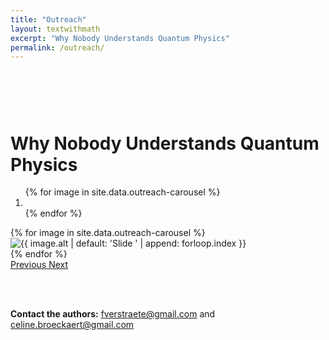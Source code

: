 ```yaml
---
title: "Outreach"
layout: textwithmath
excerpt: "Why Nobody Understands Quantum Physics"
permalink: /outreach/
---
```


<div style="margin-bottom: 3cm;"></div>

# Why Nobody Understands Quantum Physics

<div id="carousel" class="carousel slide" data-ride="carousel" data-interval="5000" data-pause="hover">

  <!-- Indicators -->
  <ol class="carousel-indicators">
    {% for image in site.data.outreach-carousel %}
      <li data-target="#carousel" data-slide-to="{{ forloop.index0 }}" class="{% if forloop.first %}active{% endif %}"></li>
    {% endfor %}
  </ol>

  <!-- Slides -->
  <div class="carousel-inner">
    {% for image in site.data.outreach-carousel %}
      <div class="carousel-item {% if forloop.first %}active{% endif %}">
        <img src="{{ '/assets/images/' | relative_url }}{{ image.image }}" class="d-block w-100" alt="{{ image.alt | default: 'Slide ' | append: forloop.index }}">
      </div>
    {% endfor %}
  </div>

  <!-- Controls -->
  <a class="carousel-control-prev" href="#carousel" role="button" data-slide="prev">
    <span class="carousel-control-prev-icon" aria-hidden="true"></span>
    <span class="sr-only">Previous</span>
  </a>
  <a class="carousel-control-next" href="#carousel" role="button" data-slide="next">
    <span class="carousel-control-next-icon" aria-hidden="true"></span>
    <span class="sr-only">Next</span>
  </a>

</div>

<br><br>

**Contact the authors:** [fverstraete@gmail.com](mailto:fverstraete@gmail.com) and [celine.broeckaert@gmail.com](mailto:celine.broeckaert@gmail.com)

<div style="margin-bottom: 20cm;"></div>
